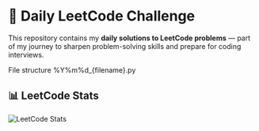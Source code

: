 # 🧩 Daily LeetCode Challenge

This repository contains my **daily solutions to LeetCode problems** — part of my journey to sharpen problem-solving skills and prepare for coding interviews.

File structure %Y%m%d_{filename}.py 

## 📊 LeetCode Stats

![LeetCode Stats](https://leetcard.jacoblin.cool/dimitris-markopoulos?theme=dark&font=Karma&ext=heatmap)
